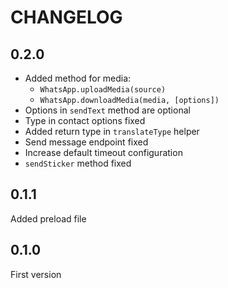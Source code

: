 # CHANGELOG

## 0.2.0

- Added method for media:
  - `WhatsApp.uploadMedia(source)`
  - `WhatsApp.downloadMedia(media, [options])`
- Options in `sendText` method are optional
- Type in contact options fixed
- Added return type in `translateType` helper
- Send message endpoint fixed
- Increase default timeout configuration
- `sendSticker` method fixed

## 0.1.1

Added preload file

## 0.1.0

First version
